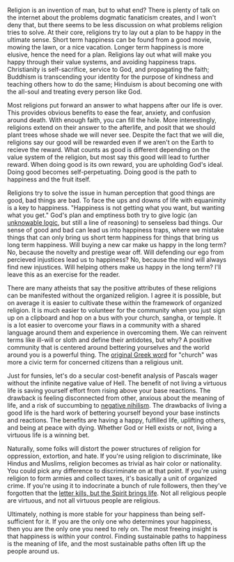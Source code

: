 Religion is an invention of man, but to what end? There is plenty of talk on the internet about the problems dogmatic fanaticism creates, and I won't deny that, but there seems to be less discussion on what problems religion tries to solve. At their core, religions try to lay out a plan to be happy in the ultimate sense. Short term happiness can be found from a good movie, mowing the lawn, or a nice vacation. Longer term happiness is more elusive, hence the need for a plan. Religions lay out what will make you happy through their value systems, and avoiding happiness traps. Christianity is self-sacrifice, service to God, and propagating the faith; Buddhism is transcending your identity for the purpose of kindness and teaching others how to do the same; Hinduism is about becoming one with the all-soul and treating every person like God. 

Most religions put forward an answer to what happens after our life is over. This provides obvious benefits to ease the fear, anxiety, and confusion around death. With enough faith, you can fill the hole. More interestingly, religions extend on their answer to the afterlife, and posit that we should plant trees whose shade we will never see. Despite the fact that we will die, religions say our good will be rewarded even if we aren't on the Earth to recieve the reward. What counts as good is different depending on the value system of the religion, but most say this good will lead to further reward. When doing good is its own reward, you are upholding God's ideal. Doing good becomes self-perpetuating. Doing good is the path to happiness and the fruit itself.

Religions try to solve the issue in human perception that good things are good, bad things are bad. To face the ups and downs of life with equanimity is a key to happiness. "Happiness is not getting what you want, but wanting what you get." God's plan and emptiness both try to give logic (an [unknowable logic](https://augustmeditations.wordpress.com/2015/05/14/dogens-backward-step/), but still a line of reasoning) to senseless bad things. Our sense of good and bad can lead us into happiness traps, where we mistake things that can only bring us short term happiness for things that bring us long term happiness. Will buying a new car make us happy in the long term? No, because the novelty and prestige wear off. Will defending our ego from percieved injustices lead us to happiness? No, because the mind will always find new injustices. Will helping others make us happy in the long term? I'll leave this as an exercise for the reader. 

There are many atheists that say the positive attributes of these religions can be manifested without the organized religion. I agree it is possible, but on average it is easier to cultivate these within the framework of organized religion. It is much easier to volunteer for the community when you just sign up on a clipboard and hop on a bus with your church, sangha, or temple. It is a lot easier to overcome your flaws in a community with a shared language around them and experience in overcoming them. We can reinvent terms like ill-will or sloth and define their antidotes, but why? A positive community that is centered around bettering yourselves and the world around you is a powerful thing. The [original Greek word](https://www.registerguard.com/story/lifestyle/faith/2020/03/13/looper-column-curious-origin-word/984185007/) for "church" was more a civic term for concerned citizens than a religious unit.

Just for funsies, let's do a secular cost-benefit analysis of Pascals wager without the infinite negative value of Hell. The benefit of not living a virtuous life is saving yourself effort from rising above your base reactions. The drawback is feeling disconnected from other, anxious about the meaning of life, and a risk of succumbing to [negative nihilism](https://uklineale.github.io/2021/08/20/between-nihilism-and-meaning.html).
The drawbacks of living a good life is the hard work of bettering yourself beyond your base instincts and reactions. The benefits are having a happy, fulfilled life, uplifting others, and being at peace with dying. Whether God or Hell exists or not, living a virtuous life is a winning bet. 

Naturally, some folks will distort the power structures of religion for oppression, extortion, and hate. If you're using religion to discriminate, like Hindus and Muslims, religion becomes as trivial as hair color or nationality. You could pick any difference to discriminate on at that point. If you're using religion to form armies and collect taxes, it's basically a unit of organized crime. If you're using it to indocrinate a bunch of rule followers, then they've forgotten that the [letter kills, but the Spirit brings life](http://web.mit.edu/jywang/www/cef/Bible/NIV/NIV_Bible/2COR+3.html#:~:text=He%20has%20made%20us%20competent,but%20the%20Spirit%20gives%20life.). Not all religious people are virtuous, and not all virtuous people are religious. 

Ultimately, nothing is more stable for your happiness than being self-sufficient for it. If you are the only one who determines your happiness, then you are the only one you need to rely on. The most freeing insight is that happiness is within your control. Finding sustainable paths to happiness is the meaning of life, and the most sustainable paths often lift up the people around us. 